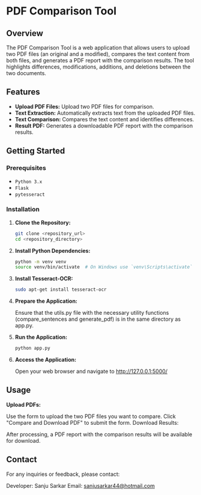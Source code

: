 # PDF Comparison Tool

## Overview

The PDF Comparison Tool is a web application that allows users to upload two PDF files (an original and a modified), compares the text content from both files, and generates a PDF report with the comparison results. The tool highlights differences, modifications, additions, and deletions between the two documents.

## Features

- **Upload PDF Files:** Upload two PDF files for comparison.
- **Text Extraction:** Automatically extracts text from the uploaded PDF files.
- **Text Comparison:** Compares the text content and identifies differences.
- **Result PDF:** Generates a downloadable PDF report with the comparison results.

## Getting Started

### Prerequisites

- `Python 3.x`
- `Flask`
- `pytesseract`

### Installation

1. **Clone the Repository:**

   ```bash
   git clone <repository_url>
   cd <repository_directory>
2. **Install Python Dependencies:**

   ```bash
   python -m venv venv
   source venv/bin/activate  # On Windows use `venv\Scripts\activate`

3. **Install Tesseract-OCR:**

   ```bash
   sudo apt-get install tesseract-ocr
   
4. **Prepare the Application:**

   Ensure that the utils.py file with the necessary utility functions (compare_sentences and generate_pdf) is in the same directory as app.py.

5. **Run the Application:**

   ```bash
   python app.py
6. **Access the Application:**

   Open your web browser and navigate to http://127.0.0.1:5000/
   

## Usage
**Upload PDFs:**

Use the form to upload the two PDF files you want to compare.
Click "Compare and Download PDF" to submit the form.
Download Results:

After processing, a PDF report with the comparison results will be available for download.

## Contact
For any inquiries or feedback, please contact:

Developer: Sanju Sarkar
Email: sanjusarkar44@hotmail.com

